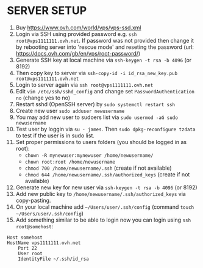# SERVER SETUP

1. Buy https://www.ovh.com/world/vps/vps-ssd.xml
2. Login via SSH using provided password e.g. `ssh root@vps1111111.ovh.net`. If password was not provided then change it by rebooting server into 'rescue mode' and reseting the password (url: https://docs.ovh.com/gb/en/vps/root-password/)
3. Generate SSH key at local machine via `ssh-keygen -t rsa -b 4096` (or 8192)
4. Then copy key to server via `ssh-copy-id -i id_rsa_new_key.pub root@vps1111111.ovh.net`
5. Login to server again via `ssh root@vps1111111.ovh.net`
6. Edit `vim /etc/ssh/sshd_config` and change set `PasswordAuthentication no` (change yes to no)
7. Restart sshd (OpenSSH server) by `sudo systemctl restart ssh`
8. Create new user `sudo adduser newusername`
9. You may add new user to sudoers list via `sudo usermod -aG sudo newusername`
10. Test user by loggin via `su - james`. Then `sudo dpkg-reconfigure tzdata` to test if the user is in sudo list.
11. Set proper permissions to users folders (you should be logged in as root):
	* `chown -R mynewuser:mynewuser /home/newusername/`
	* `chown root:root /home/newusername`
	* `chmod 700 /home/newusername/.ssh` (create if not available)
	* `chmod 644 /home/newusername/.ssh/authorized_keys` (create if not available)
12. Generate new key for new user via `ssh-keygen -t rsa -b 4096` (or 8192)
13. Add new public key to `/home/newusername/.ssh/authorized_keys` via copy-pasting.
14. On your local machine add `~/Users/user/.ssh/config` (command `touch ~/Users/user/.ssh/config`)
15. Add something similar to be able to login now you can login using `ssh root@somehost`:
```
Host somehost
HostName vps1111111.ovh.net
    Port 22
    User root
    IdentityFile ~/.ssh/id_rsa
```
